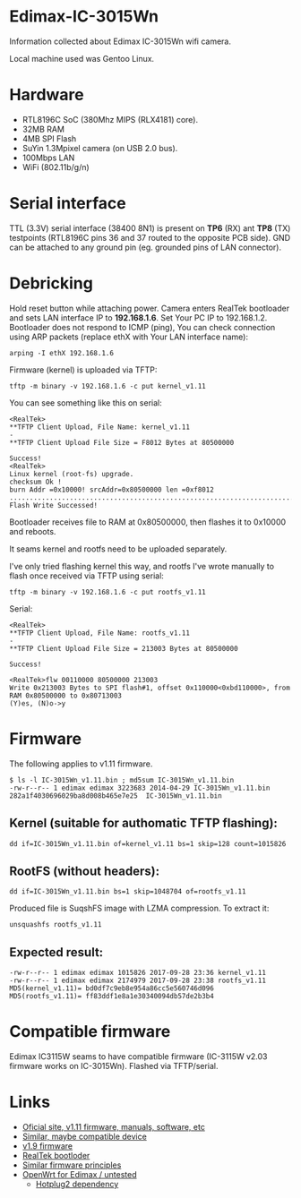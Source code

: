 # Edimax-IC-3015Wn
Information collected about Edimax IC-3015Wn wifi camera. 

Local machine used was Gentoo Linux.

# Hardware

* RTL8196C SoC (380Mhz MIPS (RLX4181) core).
* 32MB RAM
* 4MB SPI Flash
* SuYin 1.3Mpixel camera (on USB 2.0 bus).
* 100Mbps LAN
* WiFi (802.11b/g/n)

# Serial interface
TTL (3.3V) serial interface (38400 8N1) is present on **TP6** (RX) ant **TP8** (TX)
testpoints (RTL8196C pins 36 and 37 routed to the opposite PCB side). GND can be
attached to any ground pin (eg. grounded pins of LAN connector).

# Debricking
Hold reset button while attaching power. Camera enters RealTek bootloader and
sets LAN interface IP to **192.168.1.6**. Set Your PC IP to 192.168.1.2. Bootloader does not respond to ICMP (ping), You can check connection using ARP packets (replace ethX with Your LAN interface name):

    arping -I ethX 192.168.1.6

Firmware (kernel) is uploaded via TFTP:

    tftp -m binary -v 192.168.1.6 -c put kernel_v1.11

You can see something like this on serial:

    <RealTek>
    **TFTP Client Upload, File Name: kernel_v1.11
    -
    **TFTP Client Upload File Size = F8012 Bytes at 80500000
    
    Success!
    <RealTek>
    Linux kernel (root-fs) upgrade.
    checksum Ok !
    burn Addr =0x10000! srcAddr=0x80500000 len =0xf8012 
    ................................................................................................................
    Flash Write Successed!

Bootloader receives file to RAM at 0x80500000, then flashes it to 0x10000 and reboots.

It seams kernel and rootfs need to be uploaded separately.

I've only tried flashing kernel this way, and rootfs I've wrote manually to flash once received via TFTP using serial:

    tftp -m binary -v 192.168.1.6 -c put rootfs_v1.11

Serial:

    <RealTek>
    **TFTP Client Upload, File Name: rootfs_v1.11
    -
    **TFTP Client Upload File Size = 213003 Bytes at 80500000
    
    Success!
    
    <RealTek>flw 00110000 80500000 213003
    Write 0x213003 Bytes to SPI flash#1, offset 0x110000<0xbd110000>, from RAM 0x80500000 to 0x80713003
    (Y)es, (N)o->y

# Firmware
The following applies to v1.11 firmware.

    $ ls -l IC-3015Wn_v1.11.bin ; md5sum IC-3015Wn_v1.11.bin
    -rw-r--r-- 1 edimax edimax 3223683 2014-04-29 IC-3015Wn_v1.11.bin
    282a1f4030696029ba8d008b465e7e25  IC-3015Wn_v1.11.bin

## Kernel (suitable for authomatic TFTP flashing):

    dd if=IC-3015Wn_v1.11.bin of=kernel_v1.11 bs=1 skip=128 count=1015826

## RootFS (without headers):

    dd if=IC-3015Wn_v1.11.bin bs=1 skip=1048704 of=rootfs_v1.11

Produced file is SuqshFS image with LZMA compression. To extract it:

    unsquashfs rootfs_v1.11

## Expected result:

    -rw-r--r-- 1 edimax edimax 1015826 2017-09-28 23:36 kernel_v1.11
    -rw-r--r-- 1 edimax edimax 2174979 2017-09-28 23:38 rootfs_v1.11
    MD5(kernel_v1.11)= bd0df7c9eb8e954a86cc5e560746d096
    MD5(rootfs_v1.11)= ff83ddf1e8a1e30340094db57de2b3b4

# Compatible firmware

Edimax IC3115W seams to have compatible firmware (IC-3115W v2.03 firmware works on IC-3015Wn). Flashed via TFTP/serial.

# Links
* [Oficial site, v1.11 firmware, manuals, software, etc](http://www.edimax.com/edimax/download/download/data/edimax/global/download/for_home/home_legacy_products/home_legacy_ip_cameras_network_cameras/ic-3015wn)
* [Similar, maybe compatible device](http://www.edimax.com/edimax/download/download/data/edimax/global/download/for_home/home_network_cameras/home_network_cameras_indoor_fixed/ic-3115w)
* [v1.9 firmware](http://www.edimax.us/html/english/frames/b-download.htm)
* [RealTek bootloder](https://wiki.openwrt.org/doc/techref/bootloader/realtek)
* [Similar firmware principles](https://wiki.openwrt.org/toh/upvel/ur825ac)
* [OpenWrt for Edimax / untested](https://github.com/utessel/edimax)
  * [Hotplug2 dependency](https://github.com/rdebath/hotplug2)

